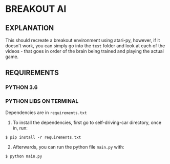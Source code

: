 # BREAKOUT AI


## EXPLANATION
This should recreate a breakout environment using atari-py, however, if it doesn't work, you can simply go into the `test` folder and look at each of the videos - that goes in order of the brain being trained and playing the actual game.

## REQUIREMENTS

### PYTHON 3.6
### PYTHON LIBS ON TERMINAL

Dependencies are in `requirements.txt`

1. To install the dependencies, first go to self-driving-car directory, once in, run:

```
$ pip install -r requirements.txt
```

2. Afterwards, you can run the python file `main.py` with:

```
$ python main.py
```
